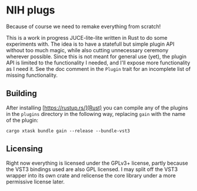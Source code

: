 # NIH plugs

Because of course we need to remake everything from scratch!

This is a work in progress JUCE-lite-lite written in Rust to do some experiments
with. The idea is to have a statefull but simple plugin API without too much
magic, while also cutting unnecessary ceremony wherever possible. Since this is
not meant for general use (yet), the plugin API is limited to the functionality
I needed, and I'll expose more functionality as I need it. See the doc comment
in the `Plugin` trait for an incomplete list of missing functionality.

## Building

After installing [https://rustup.rs/](Rust) you can compile any of the plugins
in the `plugins` directory in the following way, replacing `gain` with the name
of the plugin:

```shell
cargo xtask bundle gain --release --bundle-vst3
```

## Licensing

Right now everything is licensed under the GPLv3+ license, partly because the
VST3 bindings used are also GPL licensed. I may split off the VST3 wrapper into
its own crate and relicense the core library under a more permissive license
later.
